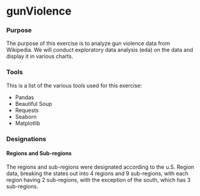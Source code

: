 # gunViolence

### Purpose

The purpose of this exercise is to analyze gun violence data from Wikipedia.
We will conduct exploratory data analysis (eda) on the data and display it in various charts.

### Tools

This is a list of the various tools used for this exercise:
* Pandas
* Beautiful Soup
* Requests
* Seaborn
* Matplotlib

### Designations

#### Regions and Sub-regions

The regions and sub-regions were designated according to the u.S. Region data, breaking the states out into 4 regions and 9 sub-regions, with each region having 2 sub-regions, with the exception of the south, which has 3 sub-regions.

